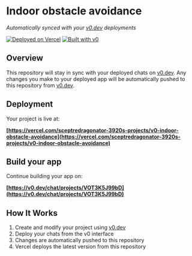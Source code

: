 # Indoor obstacle avoidance

*Automatically synced with your [v0.dev](https://v0.dev) deployments*

[![Deployed on Vercel](https://img.shields.io/badge/Deployed%20on-Vercel-black?style=for-the-badge&logo=vercel)](https://vercel.com/sceptredragonator-3920s-projects/v0-indoor-obstacle-avoidance)
[![Built with v0](https://img.shields.io/badge/Built%20with-v0.dev-black?style=for-the-badge)](https://v0.dev/chat/projects/VOT3K5J99bD)

## Overview

This repository will stay in sync with your deployed chats on [v0.dev](https://v0.dev).
Any changes you make to your deployed app will be automatically pushed to this repository from [v0.dev](https://v0.dev).

## Deployment

Your project is live at:

**[https://vercel.com/sceptredragonator-3920s-projects/v0-indoor-obstacle-avoidance](https://vercel.com/sceptredragonator-3920s-projects/v0-indoor-obstacle-avoidance)**

## Build your app

Continue building your app on:

**[https://v0.dev/chat/projects/VOT3K5J99bD](https://v0.dev/chat/projects/VOT3K5J99bD)**

## How It Works

1. Create and modify your project using [v0.dev](https://v0.dev)
2. Deploy your chats from the v0 interface
3. Changes are automatically pushed to this repository
4. Vercel deploys the latest version from this repository